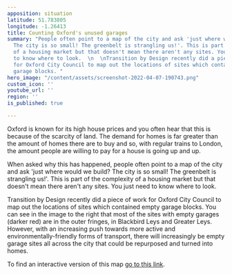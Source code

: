 ```yaml
---
apposition: situation
latitude: 51.783805
longitude: -1.26413
title: Counting Oxford's unused garages
summary: "People often point to a map of the city and ask 'just where would we build?
  The city is so small! The greenbelt is strangling us!'. This is part of the complexity
  of a housing market but that doesn't mean there aren't any sites. You just need
  to know where to look.  \n  \nTransition by Design recently did a piece of work
  for Oxford City Council to map out the locations of sites which contained empty
  garage blocks. "
hero_image: "/content/assets/screenshot-2022-04-07-190743.png"
custom_icon: ''
youtube_url: ''
region: ''
is_published: true

---
```

Oxford is known for its high house prices and you often hear that this is because of the scarcity of land. The demand for homes is far greater than the amount of homes there are to buy and so, with regular trains to London, the amount people are willing to pay for a house is going up and up.

When asked why this has happened, people often point to a map of the city and ask 'just where would we build? The city is so small! The greenbelt is strangling us!'. This is part of the complexity of a housing market but that doesn't mean there aren't any sites. You just need to know where to look.

Transition by Design recently did a piece of work for Oxford City Council to map out the locations of sites which contained empty garage blocks. You can see in the image to the right that most of the sites with empty garages (darker red) are in the outer fringes, in Blackbird Leys and Greater Leys. However, with an increasing push towards more active and environmentally-friendly forms of transport, there will increasingly be empty garage sites all across the city that could be repurposed and turned into homes.

To find an interactive version of this map [go to this link](https://gcp-europe-west1.app.carto.com/map/1fa9d9d3-cbb1-4f39-8953-a9880215c288).